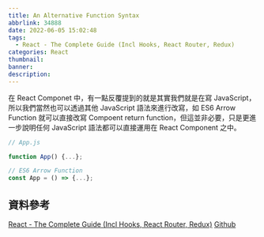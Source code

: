```yaml
---
title: An Alternative Function Syntax
abbrlink: 34888
date: 2022-06-05 15:02:48
tags:
  - React - The Complete Guide (Incl Hooks, React Router, Redux)
categories: React
thumbnail:
banner:
description:
---
```


在 React Componet 中，有一點反覆提到的就是其實我們就是在寫 JavaScript，所以我們當然也可以透過其他 JavaScript 語法來進行改寫，如 ES6 Arrow Function 就可以直接改寫 Compoent return function，但這並非必要，只是更進一步說明任何 JavaScript 語法都可以直接運用在 React Component 之中。

<!-- more -->

```js
// App.js

function App() {...};

// ES6 Arrow Function
const App = () => {...};
```

## 資料參考

[React - The Complete Guide (Incl Hooks, React Router, Redux)](https://www.udemy.com/course/react-the-complete-guide-incl-redux/)
[Github](https://github.com/Jerry-Yeh/react-complete-guide/commit/8f79a87176b7da2e1b54521a00c619476b404baa)